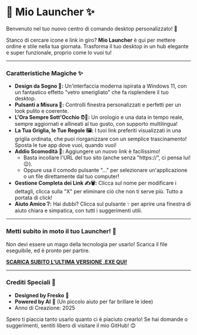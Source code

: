 # 🚀 Mio Launcher ✨

Benvenuto nel tuo nuovo centro di comando desktop personalizzato! 🎉

Stanco di cercare icone e link in giro? **Mio Launcher** è qui per mettere ordine e stile nella tua giornata. Trasforma il tuo desktop in un hub elegante e super funzionale, proprio come lo vuoi tu!

---

### Caratteristiche Magiche ✨

*   **Design da Sogno 🤩:** Un'interfaccia moderna ispirata a Windows 11, con un fantastico effetto "vetro smerigliato" che fa risplendere il tuo desktop.
*   **Pulsanti a Misura 🤏:** Controlli finestra personalizzati e perfetti per un look pulito e coerente.
*   **L'Ora Sempre Sott'Occhio ⏰📆:** Un orologio e una data in tempo reale, sempre aggiornati e allineati al tuo gusto, con supporto multilingua!
*   **La Tua Griglia, le Tue Regole 🖼️:** I tuoi link preferiti visualizzati in una griglia ordinata, che puoi riorganizzare con un semplice trascinamento! Sposta le tue app dove vuoi, quando vuoi!
*   **Addio Scomodità 👋:** Aggiungere un nuovo link è facilissimo!
    *   Basta incollare l'URL del tuo sito (anche senza "https://", ci pensa lui! 😉).
    *   Oppure usa il comodo pulsante "..." per selezionare un'applicazione o un file direttamente dal tuo computer!
*   **Gestione Completa dei Link ✍️🗑️:** Clicca sul nome per modificare i dettagli, clicca sulla "X" per eliminare ciò che non ti serve più. Tutto a portata di click!
*   **Aiuto Amico ❔:** Hai dubbi? Clicca sul pulsante `❔` per aprire una finestra di aiuto chiara e simpatica, con tutti i suggerimenti utili.

---

### Metti subito in moto il tuo Launcher! 🚀

Non devi essere un mago della tecnologia per usarlo! Scarica il file eseguibile, ed è pronto per partire.

[**SCARICA SUBITO L'ULTIMA VERSIONE .EXE QUI!**](https://github.com/Fresko3000/mio_launcher/releases)

---

### Crediti Speciali 💖

*   **Designed by Fresko** 🎨
*   **Powered by AI** 🤖 (Un piccolo aiuto per far brillare le idee)
*   Anno di Creazione: 2025

Spero ti piaccia tanto usarlo quanto ci è piaciuto crearlo! Se hai domande o suggerimenti, sentiti libero di visitare il mio GitHub! 😊

